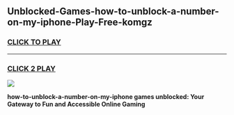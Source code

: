 
## Unblocked-Games-how-to-unblock-a-number-on-my-iphone-Play-Free-komgz
<h3>
<a href="https://premium76.site?title=how-to-unblock-a-number-on-my-iphone&ref=23A">CLICK TO PLAY</a></h3>
<hr>

<h3>
<a href="https://premium76.site?title=how-to-unblock-a-number-on-my-iphone&ref=23A">CLICK 2 PLAY</a>
  
</h3>

<a href="https://premium76.site?title=how-to-unblock-a-number-on-my-iphone&ref=23A"><img src="https://clearcache.store/games.png"></a>


**how-to-unblock-a-number-on-my-iphone games unblocked: Your Gateway to Fun and Accessible Online Gaming**
